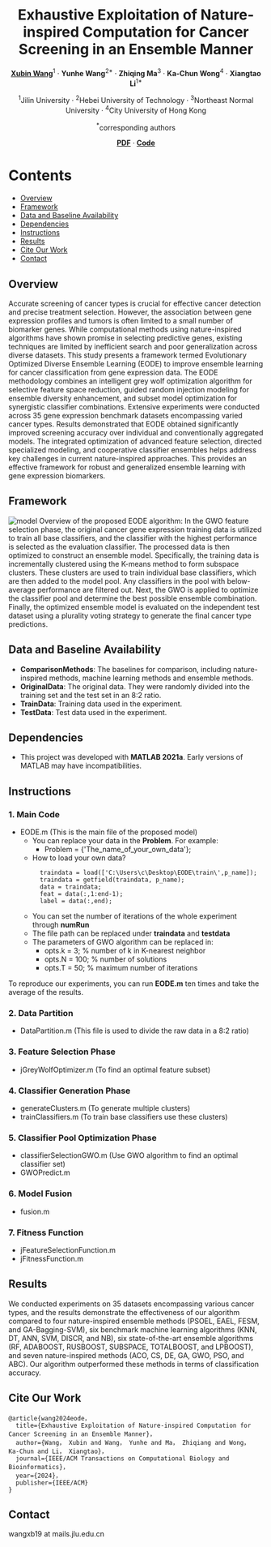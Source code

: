 <div align="center">
<h1>Exhaustive Exploitation of Nature-inspired Computation for Cancer Screening in an Ensemble Manner</h1>

[**Xubin Wang**](https://github.com/wangxb96)<sup>1</sup> · **Yunhe Wang**<sup>2*</sup> · **Zhiqing Ma**<sup>3</sup> · **Ka-Chun Wong**<sup>4</sup> · **Xiangtao Li**<sup>1*</sup>


<sup>1</sup>Jilin University · <sup>2</sup>Hebei University of Technology · <sup>3</sup>Northeast Normal University · <sup>4</sup>City University of Hong Kong

<sup>*</sup>corresponding authors

[**PDF**](https://www.wangxubin.site/Paper/EODE_TCBB.pdf) · [**Code**](https://github.com/wangxb96/EODE)

</div>

# Contents 
- [Overview](#Overview)
- [Framework](#Framework)
- [Data and Baseline Availability](#Data-and-Baseline-Availability)
- [Dependencies](#Dependencies)
- [Instructions](#Instructions)
- [Results](#Results)
- [Cite Our Work](#Cite-Our-Work)
- [Contact](#Contact)


## Overview
Accurate screening of cancer types is crucial for effective cancer detection and precise treatment selection. However, the association between gene expression profiles and tumors is often limited to a small number of biomarker genes. While computational methods using nature-inspired algorithms have shown promise in selecting predictive genes, existing techniques are limited by inefficient search and poor generalization across diverse datasets. This study presents a framework termed Evolutionary Optimized Diverse Ensemble Learning (EODE) to improve ensemble learning for cancer classification from gene expression data. The EODE methodology combines an intelligent grey wolf optimization algorithm for selective feature space reduction, guided random injection modeling for ensemble diversity enhancement, and subset model optimization for synergistic classifier combinations. Extensive experiments were conducted across 35 gene expression benchmark datasets encompassing varied cancer types. Results demonstrated that EODE obtained significantly improved screening accuracy over individual and conventionally aggregated models. The integrated optimization of advanced feature selection, directed specialized modeling, and cooperative classifier ensembles helps address key challenges in current nature-inspired approaches. This provides an effective framework for robust and generalized ensemble learning with gene expression biomarkers. 

## Framework
![model](https://github.com/wangxb96/EODE/blob/master/frameworkpro.png)
Overview of the proposed EODE algorithm: In the GWO feature selection phase, the original cancer gene expression training data is utilized to train all base classifiers, and the classifier with the highest performance is selected as the evaluation classifier. The processed data is then optimized to construct an ensemble model. Specifically, the training data is incrementally clustered using the K-means method to form subspace clusters. These clusters are used to train individual base classifiers, which are then added to the model pool. Any classifiers in the pool with below-average performance are filtered out. Next, the GWO is applied to optimize the classifier pool and determine the best possible ensemble combination. Finally, the optimized ensemble model is evaluated on the independent test dataset using a plurality voting strategy to generate the final cancer type predictions.

## Data and Baseline Availability
- **ComparisonMethods**: The baselines for comparison, including nature-inspired methods, machine learning methods and ensemble methods.
- **OriginalData**: The original data. They were randomly divided into the training set and the test set in an 8:2 ratio.
- **TrainData**: Training data used in the experiment.
- **TestData**: Test data used in the experiment.

## Dependencies
- This project was developed with **MATLAB 2021a**. Early versions of MATLAB may have incompatibilities.

## Instructions
### 1. Main Code
- EODE.m (This is the main file of the proposed model)
  - You can replace your data in the **Problem**. For example:
    - Problem = {'The_name_of_your_own_data'};
  - How to load your own data?
    ```
      traindata = load(['C:\Users\c\Desktop\EODE\train\',p_name]);
      traindata = getfield(traindata, p_name);
      data = traindata;
      feat = data(:,1:end-1); 
      label = data(:,end);
    ```
  - You can set the number of iterations of the whole experiment through **numRun**
  - The file path can be replaced under **traindata** and **testdata**
  - The parameters of GWO algorithm can be replaced in:
    - opts.k = 3; % number of k in K-nearest neighbor
    - opts.N = 100; % number of solutions
    - opts.T = 50; % maximum number of iterations
      
To reproduce our experiments, you can run **EODE.m** ten times and take the average of the results.
### 2. Data Partition 
- DataPartition.m (This file is used to divide the raw data in a 8:2 ratio)
### 3. Feature Selection Phase
- jGreyWolfOptimizer.m (To find an optimal feature subset)
### 4. Classifier Generation Phase
- generateClusters.m (To generate multiple clusters)
- trainClassifiers.m (To train base classifiers use these clusters)
### 5. Classifier Pool Optimization Phase
- classifierSelectionGWO.m (Use GWO algorithm to find an optimal classifier set)
- GWOPredict.m
### 6. Model Fusion
- fusion.m
### 7. Fitness Function
- jFeatureSelectionFunction.m
- jFitnessFunction.m

## Results
We conducted experiments on 35 datasets encompassing various cancer types, and the results demonstrate the effectiveness of our algorithm compared to four nature-inspired ensemble methods (PSOEL, EAEL, FESM, and GA-Bagging-SVM), six benchmark machine learning algorithms (KNN, DT, ANN, SVM, DISCR, and NB), six state-of-the-art ensemble algorithms (RF, ADABOOST, RUSBOOST, SUBSPACE, TOTALBOOST, and LPBOOST), and seven nature-inspired methods (ACO, CS, DE, GA, GWO, PSO, and ABC). Our algorithm outperformed these methods in terms of classification accuracy.

## Cite Our Work
```
@article{wang2024eode，
  title={Exhaustive Exploitation of Nature-inspired Computation for Cancer Screening in an Ensemble Manner}，
  author={Wang， Xubin and Wang， Yunhe and Ma， Zhiqiang and Wong， Ka-Chun and Li， Xiangtao}，
  journal={IEEE/ACM Transactions on Computational Biology and Bioinformatics}，
  year={2024}，
  publisher={IEEE/ACM}
}
```
## Contact
wangxb19 at mails.jlu.edu.cn
